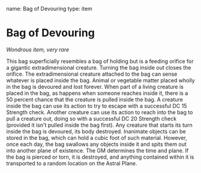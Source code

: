 name: Bag of Devouring
type: item

# Bag of Devouring
_Wondrous item, very rare_

This bag superficially resembles a bag of holding but is a feeding orifice for a gigantic extradimensional creature. Turning the bag inside out closes the orifice.
The extradimensional creature attached to the bag can sense whatever is placed inside the bag. Animal or vegetable matter placed wholly in the bag is devoured and lost forever. When part of a living creature is placed in the bag, as happens when someone reaches inside it, there is a 50 percent chance that the creature is pulled inside the bag. A creature inside the bag can use its action to try to escape with a successful DC 15 Strength check. Another creature can use its action to reach into the bag to pull a creature out, doing so with a successful DC 20 Strength check (provided it isn't pulled inside the bag first). Any creature that starts its turn inside the bag is devoured, its body destroyed.
Inanimate objects can be stored in the bag, which can hold a cubic foot of such material. However, once each day, the bag swallows any objects inside it and spits them out into another plane of existence. The GM determines the time and plane.
If the bag is pierced or torn, it is destroyed, and anything contained within it is transported to a random location on the Astral Plane.
